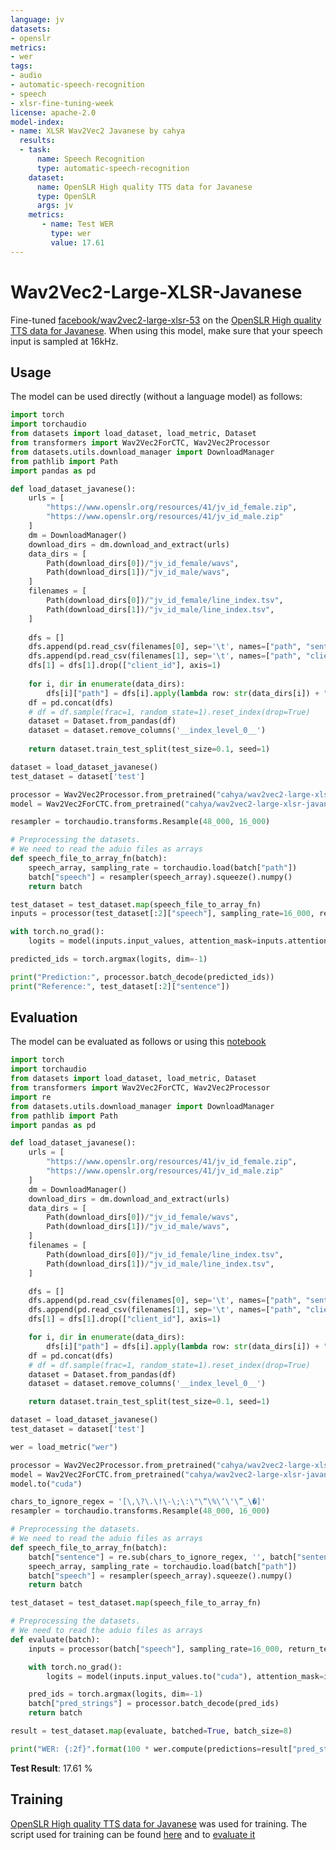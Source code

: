 ```yaml
---
language: jv
datasets:
- openslr
metrics:
- wer
tags:
- audio
- automatic-speech-recognition
- speech
- xlsr-fine-tuning-week
license: apache-2.0
model-index:
- name: XLSR Wav2Vec2 Javanese by cahya
  results:
  - task: 
      name: Speech Recognition
      type: automatic-speech-recognition
    dataset:
      name: OpenSLR High quality TTS data for Javanese
      type: OpenSLR
      args: jv
    metrics:
       - name: Test WER
         type: wer
         value: 17.61
---
```


# Wav2Vec2-Large-XLSR-Javanese

Fine-tuned [facebook/wav2vec2-large-xlsr-53](https://huggingface.co/facebook/wav2vec2-large-xlsr-53)
on the [OpenSLR High quality TTS data for Javanese](https://openslr.org/41/).
When using this model, make sure that your speech input is sampled at 16kHz.

## Usage
The model can be used directly (without a language model) as follows:
```python
import torch
import torchaudio
from datasets import load_dataset, load_metric, Dataset
from transformers import Wav2Vec2ForCTC, Wav2Vec2Processor
from datasets.utils.download_manager import DownloadManager
from pathlib import Path
import pandas as pd

def load_dataset_javanese():
    urls = [
        "https://www.openslr.org/resources/41/jv_id_female.zip",
        "https://www.openslr.org/resources/41/jv_id_male.zip"
    ]
    dm = DownloadManager()
    download_dirs = dm.download_and_extract(urls)
    data_dirs = [ 
        Path(download_dirs[0])/"jv_id_female/wavs",
        Path(download_dirs[1])/"jv_id_male/wavs",
    ]
    filenames = [ 
        Path(download_dirs[0])/"jv_id_female/line_index.tsv",
        Path(download_dirs[1])/"jv_id_male/line_index.tsv",
    ]
    
    dfs = []
    dfs.append(pd.read_csv(filenames[0], sep='\t', names=["path", "sentence"]))
    dfs.append(pd.read_csv(filenames[1], sep='\t', names=["path", "client_id", "sentence"]))
    dfs[1] = dfs[1].drop(["client_id"], axis=1)
    
    for i, dir in enumerate(data_dirs):
        dfs[i]["path"] = dfs[i].apply(lambda row: str(data_dirs[i]) + "/" + row + ".wav", axis=1)
    df = pd.concat(dfs)
    # df = df.sample(frac=1, random_state=1).reset_index(drop=True)
    dataset = Dataset.from_pandas(df)
    dataset = dataset.remove_columns('__index_level_0__')
    
    return dataset.train_test_split(test_size=0.1, seed=1)

dataset = load_dataset_javanese()
test_dataset = dataset['test']

processor = Wav2Vec2Processor.from_pretrained("cahya/wav2vec2-large-xlsr-javanese")
model = Wav2Vec2ForCTC.from_pretrained("cahya/wav2vec2-large-xlsr-javanese")

resampler = torchaudio.transforms.Resample(48_000, 16_000)

# Preprocessing the datasets.
# We need to read the aduio files as arrays
def speech_file_to_array_fn(batch):
    speech_array, sampling_rate = torchaudio.load(batch["path"])
    batch["speech"] = resampler(speech_array).squeeze().numpy()
    return batch

test_dataset = test_dataset.map(speech_file_to_array_fn)
inputs = processor(test_dataset[:2]["speech"], sampling_rate=16_000, return_tensors="pt", padding=True)

with torch.no_grad():
    logits = model(inputs.input_values, attention_mask=inputs.attention_mask).logits

predicted_ids = torch.argmax(logits, dim=-1)

print("Prediction:", processor.batch_decode(predicted_ids))
print("Reference:", test_dataset[:2]["sentence"])
```


## Evaluation

The model can be evaluated as follows or using this
[notebook](https://github.com/cahya-wirawan/indonesian-speech-recognition/blob/main/XLSR_Wav2Vec2_for_Indonesian_Evaluation-Javanese.ipynb)

```python
import torch
import torchaudio
from datasets import load_dataset, load_metric, Dataset
from transformers import Wav2Vec2ForCTC, Wav2Vec2Processor
import re
from datasets.utils.download_manager import DownloadManager
from pathlib import Path
import pandas as pd

def load_dataset_javanese():
    urls = [
        "https://www.openslr.org/resources/41/jv_id_female.zip",
        "https://www.openslr.org/resources/41/jv_id_male.zip"
    ]
    dm = DownloadManager()
    download_dirs = dm.download_and_extract(urls)
    data_dirs = [
        Path(download_dirs[0])/"jv_id_female/wavs",
        Path(download_dirs[1])/"jv_id_male/wavs",
    ]
    filenames = [
        Path(download_dirs[0])/"jv_id_female/line_index.tsv",
        Path(download_dirs[1])/"jv_id_male/line_index.tsv",
    ]

    dfs = []
    dfs.append(pd.read_csv(filenames[0], sep='\t', names=["path", "sentence"]))
    dfs.append(pd.read_csv(filenames[1], sep='\t', names=["path", "client_id", "sentence"]))
    dfs[1] = dfs[1].drop(["client_id"], axis=1)

    for i, dir in enumerate(data_dirs):
        dfs[i]["path"] = dfs[i].apply(lambda row: str(data_dirs[i]) + "/" + row + ".wav", axis=1)
    df = pd.concat(dfs)
    # df = df.sample(frac=1, random_state=1).reset_index(drop=True)
    dataset = Dataset.from_pandas(df)
    dataset = dataset.remove_columns('__index_level_0__')

    return dataset.train_test_split(test_size=0.1, seed=1)

dataset = load_dataset_javanese()
test_dataset = dataset['test']

wer = load_metric("wer")

processor = Wav2Vec2Processor.from_pretrained("cahya/wav2vec2-large-xlsr-javanese")
model = Wav2Vec2ForCTC.from_pretrained("cahya/wav2vec2-large-xlsr-javanese") 
model.to("cuda")

chars_to_ignore_regex = '[\,\?\.\!\-\;\:\"\“\%\‘\'\”_\�]'
resampler = torchaudio.transforms.Resample(48_000, 16_000)

# Preprocessing the datasets.
# We need to read the aduio files as arrays
def speech_file_to_array_fn(batch):
    batch["sentence"] = re.sub(chars_to_ignore_regex, '', batch["sentence"]).lower()
    speech_array, sampling_rate = torchaudio.load(batch["path"])
    batch["speech"] = resampler(speech_array).squeeze().numpy()
    return batch

test_dataset = test_dataset.map(speech_file_to_array_fn)

# Preprocessing the datasets.
# We need to read the aduio files as arrays
def evaluate(batch):
    inputs = processor(batch["speech"], sampling_rate=16_000, return_tensors="pt", padding=True)

    with torch.no_grad():
        logits = model(inputs.input_values.to("cuda"), attention_mask=inputs.attention_mask.to("cuda")).logits

    pred_ids = torch.argmax(logits, dim=-1)
    batch["pred_strings"] = processor.batch_decode(pred_ids)
    return batch

result = test_dataset.map(evaluate, batched=True, batch_size=8)

print("WER: {:2f}".format(100 * wer.compute(predictions=result["pred_strings"], references=result["sentence"])))
```

**Test Result**: 17.61 %

## Training

[OpenSLR High quality TTS data for Javanese](https://openslr.org/41/) was used for training.
The script used for training can be found [here](https://github.com/cahya-wirawan/indonesian-speech-recognition/blob/main/XLSR_Wav2Vec2_for_Indonesian_Evaluation-Javanese.ipynb) 
and to [evaluate it](https://github.com/cahya-wirawan/indonesian-speech-recognition/blob/main/XLSR_Wav2Vec2_for_Indonesian_Evaluation-Javanese.ipynb)

